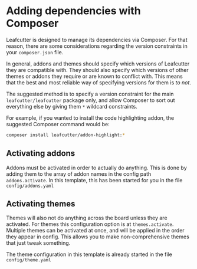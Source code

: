 # Adding dependencies with Composer

Leafcutter is designed to manage its dependencies via Composer. For that reason, there are some considerations regarding the version constraints in your `composer.json` file.

In general, addons and themes should specify which versions of Leafcutter they are compatible with. They should also specify which versions of other themes or addons they require or are known to conflict with. This means that the best and most reliable way of specifying versions for them is *to not*.

The suggested method is to specify a version constraint for the main `leafcutter/leafcutter` package only, and allow Composer to sort out everything else by giving them `*` wildcard constraints.

For example, if you wanted to install the code highlighting addon, the suggested Composer command would be:

```bash
composer install leafcutter/addon-highlight:*
```

## Activating addons

Addons must be activated in order to actually do anything. This is done by adding them to the array of addon names in the config path `addons.activate`. In this template, this has been started for you in the file `config/addons.yaml`

## Activating themes

Themes will also not do anything across the board unless they are activated. For themes this configuration option is at `themes.activate`. Multiple themes can be activated at once, and will be applied in the order they appear in config. This allows you to make non-comprehensive themes that just tweak something.

The theme configuration in this template is already started in the file `config/theme.yaml`
